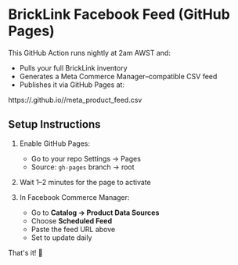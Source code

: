 # BrickLink Facebook Feed (GitHub Pages)

This GitHub Action runs nightly at 2am AWST and:

- Pulls your full BrickLink inventory
- Generates a Meta Commerce Manager–compatible CSV feed
- Publishes it via GitHub Pages at:

https://<your-username>.github.io/<your-repo>/meta_product_feed.csv

## Setup Instructions

1. Enable GitHub Pages:
   - Go to your repo Settings → Pages
   - Source: `gh-pages` branch → root

2. Wait 1–2 minutes for the page to activate

3. In Facebook Commerce Manager:
   - Go to **Catalog → Product Data Sources**
   - Choose **Scheduled Feed**
   - Paste the feed URL above
   - Set to update daily

That's it! 🧱
